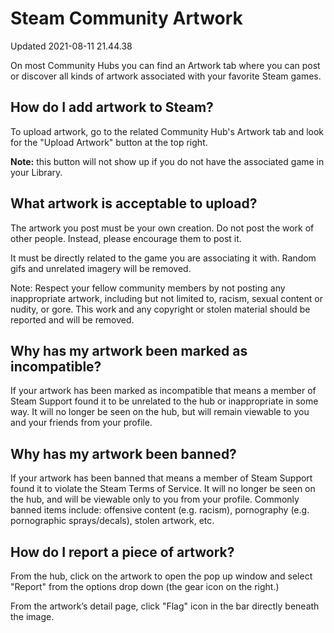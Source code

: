 # Steam Community Artwork
Updated 2021-08-11 21.44.38

On most Community Hubs you can find an Artwork tab where you can post or discover all kinds of artwork associated with your favorite Steam games.  
  
## How do I add artwork to Steam?
To upload artwork, go to the related Community Hub's Artwork tab and look for the "Upload Artwork" button at the top right.   
  
**Note:** this button will not show up if you do not have the associated game in your Library.  
  
## What artwork is acceptable to upload?
The artwork you post must be your own creation. Do not post the work of other people. Instead, please encourage them to post it.  
  
It must be directly related to the game you are associating it with. Random gifs and unrelated imagery will be removed.  
  
Note: Respect your fellow community members by not posting any inappropriate artwork, including but not limited to, racism, sexual content or nudity, or gore. This work and any copyright or stolen material should be reported and will be removed.  
  
## Why has my artwork been marked as incompatible?
If your artwork has been marked as incompatible that means a member of Steam Support found it to be unrelated to the hub or inappropriate in some way. It will no longer be seen on the hub, but will remain viewable to you and your friends from your profile.  
  
## Why has my artwork been banned?
If your artwork has been banned that means a member of Steam Support found it to violate the Steam Terms of Service. It will no longer be seen on the hub, and will be viewable only to you from your profile. Commonly banned items include: offensive content (e.g. racism), pornography (e.g. pornographic sprays/decals), stolen artwork, etc.  
  
## How do I report a piece of artwork?
From the hub, click on the artwork to open the pop up window and select "Report" from the options drop down (the gear icon on the right.)  
  
From the artwork’s detail page, click "Flag" icon in the bar directly beneath the image.  
  

